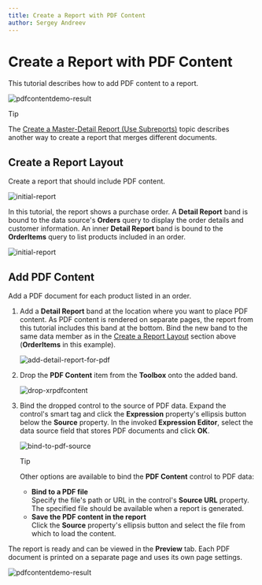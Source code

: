 ```yaml
---
title: Create a Report with PDF Content
author: Sergey Andreev
---
```

# Create a Report with PDF Content

This tutorial describes how to add PDF content to a report.

![pdfcontentdemo-result](../../../../images/eurd-pdfcontentdemo-result.png)

> [!TIP]
> The [Create a Master-Detail Report (Use Subreports)](create-a-master-detail-report-use-subreports.md) topic describes another way to create a report that merges different documents.

## Create a Report Layout

Create a report that should include PDF content.

![initial-report](../../../../images/eurd-pdfcontentdemo-initial-report.png)

In this tutorial, the report shows a purchase order. A **Detail Report** band is bound to the data source's **Orders** query to display the order details and customer information. An inner **Detail Report** band is bound to the **OrderItems** query to list products included in an order.

![initial-report](../../../../images/eurd-pdfcontentdemo-initial-preview.png)

## Add PDF Content

Add a PDF document for each product listed in an order.

1. Add a **Detail Report** band at the location where you want to place PDF content. As PDF content is rendered on separate pages, the report from this tutorial includes this band at the bottom. Bind the new band to the same data member as in the [Create a Report Layout](#create-a-report-layout) section above (**OrderItems** in this example).

    ![add-detail-report-for-pdf](../../../../images/eurd-pdfcontentdemo-add-detail-report-for-pdf.png)

1. Drop the **PDF Content** item from the **Toolbox** onto the added band.

    ![drop-xrpdfcontent](../../../../images/eurd-pdfcontentdemo-drop-xrpdfcontent.png)

1. Bind the dropped control to the source of PDF data. Expand the control's smart tag and click the **Expression** property's ellipsis button below the **Source** property. In the invoked **Expression Editor**, select the data source field that stores PDF documents and click **OK**.

    ![bind-to-pdf-source](../../../../images/eurd-pdfcontentdemo-bind-to-pdf-source.png)

    > [!TIP]
    > Other options are available to bind the **PDF Content** control to PDF data:  
    > * **Bind to a PDF file**  
    >   Specify the file's path or URL in the control's **Source URL** property. The specified file should be available when a report is generated.
    > * **Save the PDF content in the report**  
    >   Click the **Source** property's ellipsis button and select the file from which to load the content.

The report is ready and can be viewed in the **Preview** tab. Each PDF document is printed on a separate page and uses its own page settings.

![pdfcontentdemo-result](../../../../images/eurd-pdfcontentdemo-result2.png)